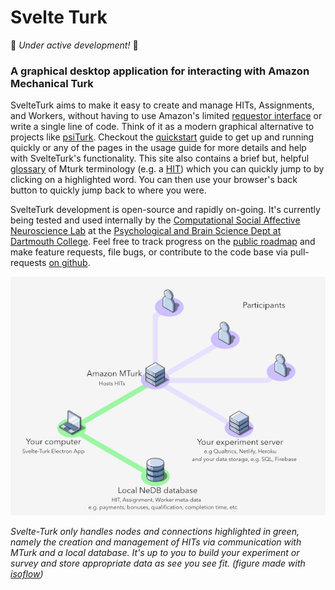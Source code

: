 # Svelte Turk

🚧 *Under active development!* 🚧

### A graphical desktop application for interacting with Amazon Mechanical Turk

SvelteTurk aims to make it easy to create and manage HITs, Assignments, and Workers, without having to use Amazon's limited [requestor interface](http://requestor.mturk.com/) or write a single line of code. Think of it as a modern graphical alternative to projects like [psiTurk](https://psiturk.org/). Checkout the [quickstart](quickstart.md) guide to get up and running quickly or any of the pages in the usage guide for more details and help with SvelteTurk's functionality. This site also contains a brief but, helpful [glossary](_glossary.md) of Mturk terminology (e.g. a [HIT](_glossary.md#HIT)) which you can quickly jump to by clicking on a highlighted word. You can then use your browser's back button to quickly jump back to where you were.  

SvelteTurk development is open-source and rapidly on-going. It's currently being tested and used internally by the [Computational Social Affective Neuroscience Lab](https://cosanlab.com/) at the [Psychological and Brain Science Dept at Dartmouth College](https://pbs.dartmouth.edu/). Feel free to track progress on the [public roadmap](https://trello.com/b/Ha9M431u) and make feature requests, file bugs, or contribute to the code base via pull-requests [on github](https://github.com/ejolly/svelte-turk/issues/new). 


<div style="margin-left:auto; margin-right:auto; max-width:39rem;">
  <img src="assets/setup.jpg" data-origin="assets/setup.jpg" alt="" class="medium-zoom-image">

*Svelte-Turk only handles nodes and connections highlighted in green, namely the creation and management of HITs via communication with MTurk and a local database. It's up to you to build your experiment or survey and store appropriate data as see you see fit. (figure made with [isoflow](https://isoflow.io/))*
</div>

